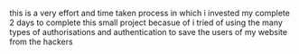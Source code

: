 this is a very effort and time taken process
in which i invested my complete 2 days to complete this small project becasue of i tried of using the many types of authorisations and 
authentication to save the users of my website from the hackers